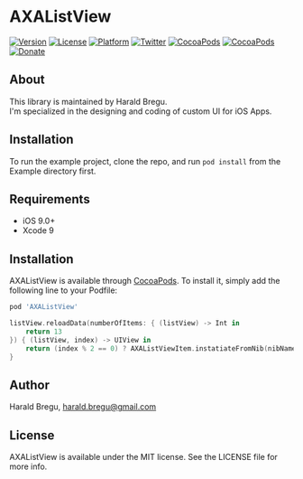 # AXAListView

[![Version](https://img.shields.io/cocoapods/v/AXAListView.svg?style=flat)](https://cocoapods.org/pods/AXAListView)
[![License](https://img.shields.io/cocoapods/l/AXAListView.svg?style=flat)](https://cocoapods.org/pods/AXAListView)
[![Platform](https://img.shields.io/cocoapods/p/AXAListView.svg?style=flat)](https://cocoapods.org/pods/AXAListView)
[![Twitter](https://img.shields.io/badge/Twitter-@Ramotion-blue.svg?style=flat)](https://twitter.com/HaraldBregu)
[![CocoaPods](https://img.shields.io/cocoapods/v/AXAListView.svg)](https://cocoapods.org/pods/AXAListView)
[![CocoaPods](https://img.shields.io/cocoapods/v/AXAListView.svg)](https://cocoapods.org/pods/AXAListView)
[![Donate](https://img.shields.io/badge/Donate-PayPal-blue.svg)](https://www.paypal.me/haraldbregu)


## About
This library is maintained by Harald Bregu.<br>
I'm specialized in the designing and coding of custom UI for iOS Apps.<br>

## Installation

To run the example project, clone the repo, and run `pod install` from the Example directory first.

## Requirements
- iOS 9.0+
- Xcode 9

## Installation

AXAListView is available through [CocoaPods](https://cocoapods.org). To install
it, simply add the following line to your Podfile:

```ruby
pod 'AXAListView'
```
```swift
listView.reloadData(numberOfItems: { (listView) -> Int in
    return 13
}) { (listView, index) -> UIView in
    return (index % 2 == 0) ? AXAListViewItem.instatiateFromNib(nibName: "AXAListViewItemOne") : AXAListViewItem.instatiateFromNib(nibName: "AXAListViewItemTwo")
}
```

## Author

Harald Bregu, harald.bregu@gmail.com

## License

AXAListView is available under the MIT license. See the LICENSE file for more info.
